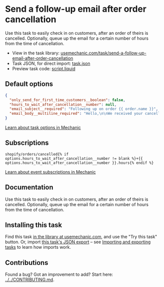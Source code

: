 # Send a follow-up email after order cancellation

Use this task to easily check in on customers, after an order of theirs is cancelled. Optionally, queue up the email for a certain number of hours from the time of cancellation.

* View in the task library: [usemechanic.com/task/send-a-follow-up-email-after-order-cancellation](https://usemechanic.com/task/send-a-follow-up-email-after-order-cancellation)
* Task JSON, for direct import: [task.json](../../tasks/send-a-follow-up-email-after-order-cancellation.json)
* Preview task code: [script.liquid](./script.liquid)

## Default options

```json
{
  "only_send_for_first_time_customers__boolean": false,
  "hours_to_wait_after_cancellation__number": null,
  "email_subject__required": "Following up on order {{ order.name }}",
  "email_body__multiline_required": "Hello,\n\nWe received your cancellation. Is there anything else we can do for you?\n\nThanks,\n{{ shop.name  }}"
}
```

[Learn about task options in Mechanic](https://docs.usemechanic.com/article/471-task-options)

## Subscriptions

```liquid
shopify/orders/cancelled{% if options.hours_to_wait_after_cancellation__number != blank %}+{{ options.hours_to_wait_after_cancellation__number }}.hours{% endif %}
```

[Learn about event subscriptions in Mechanic](https://docs.usemechanic.com/article/408-subscriptions)

## Documentation

Use this task to easily check in on customers, after an order of theirs is cancelled. Optionally, queue up the email for a certain number of hours from the time of cancellation.

## Installing this task

Find this task [in the library at usemechanic.com](https://usemechanic.com/task/send-a-follow-up-email-after-order-cancellation), and use the "Try this task" button. Or, import [this task's JSON export](../../tasks/send-a-follow-up-email-after-order-cancellation.json) – see [Importing and exporting tasks](https://docs.usemechanic.com/article/505-importing-and-exporting-tasks) to learn how imports work.

## Contributions

Found a bug? Got an improvement to add? Start here: [../../CONTRIBUTING.md](../../CONTRIBUTING.md).
